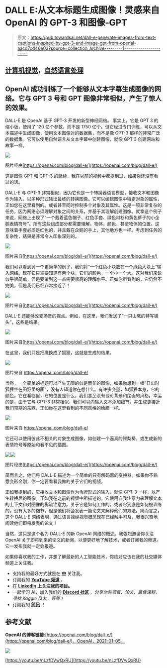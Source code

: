 # DALL E:从文本标题生成图像！灵感来自 OpenAI 的 GPT-3 和图像-GPT

> 原文：<https://pub.towardsai.net/dall-e-generate-images-from-text-captions-inspired-by-gpt-3-and-image-gpt-from-openai-aacd7cd46e03?source=collection_archive---------1----------------------->

## [计算机视觉](https://towardsai.net/p/category/computer-vision)，[自然语言处理](https://towardsai.net/p/category/nlp)

## OpenAI 成功训练了一个能够从文本字幕生成图像的网络。它与 GPT 3 号和 GPT 图像非常相似，产生了惊人的效果。

DALL-E 是 OpenAI 基于 GPT-3 开发的新型神经网络。
事实上，它是 GPT 3 的缩小版，使用了 120 亿个参数，而不是 1750 亿个。但它经过专门训练，可以从文本描述中生成图像，使用文本图像对的数据集，而不是像 GPT-3 那样的非常广泛的数据集。它可以使用自然语言从文本字幕中创建图像，就像 GPT 3 创建网站和故事一样。

![](img/62144c2fa146d7ee60e25aebdc4e3e4d.png)

图片经由[https://openai.com/blog/dall-e/](https://openai.com/blog/dall-e/)

这是图像 GPT 和 GPT-3 的延续，我在以前的视频中都提到过，如果你还没有看过的话。

DALL-E 与 GPT-3 非常相似，因为它也是一个转换器语言模型，接收文本和图像作为输入，以多种形式输出最终的转换图像。它可以编辑图像中特定对象的属性，正如您在这里看到的。或者甚至同时控制多个对象及其属性。这是一项非常复杂的任务，因为网络必须理解对象之间的关系，并基于其理解创建图像。就拿这个例子来说，网络上出现了“一个戴着蓝色帽子、红色手套、绿色衬衫和黄色裤子的小企鹅表情符号”。所有这些组成部分都需要理解，物体，颜色，甚至物体的位置。这意味着手套必须是红色的，并且戴在企鹅的手上，其他地方也一样。考虑到任务的复杂性，结果是非常令人印象深刻的。

![](img/37de576cf89f0610857ac2bc293072df.png)

图片来自[https://openai.com/blog/dall-e/](https://openai.com/blog/dall-e/)

我们可以看到另一个更简单的例子，我们将“一个红色小块放在一个绿色大块上”输入网络。现在它只需要知道有两个块，它们的颜色，一个小一个大。这对我们来说似乎很简单，但是要做到这一点需要很高的理解水平。正如你所看到的，它仍然不完美，但是我们已经非常接近了！

![](img/8a0a1d57fd719b22dd92ee02cf71f144.png)

图片来自[https://openai.com/blog/dall-e/](https://openai.com/blog/dall-e/)

DALL-E 还能够改变场景的视点。例如，在这里，我们发送了“一只山鹰的特写镜头”，这些是结果。

![](img/bb29ec27ffee38bd98e4ad84cf1783bd.png)

图片来自[https://openai.com/blog/dall-e/](https://openai.com/blog/dall-e/)

在这里，我们只是把鹰换成了狐狸，这就是生成的结果。

![](img/e84be1becdcd9baeb5c8f263601d26f0.png)

图片来自 https://openai.com/blog/dall-e/

当然，一个简单的标题可以产生无限的似是而非的图像，如果你想到一幅“日出时狐狸坐在田野里的画”，没有人知道你在想什么。有许多变量，如狐狸本身，它的颜色，它在看哪里，它的位置是什么，我们甚至没有谈论背景和绘画的风格。幸运的是，由于它与 GPT-3 非常相似，我们可以向输入文本添加细节，并生成更接近我们预期的东西，正如你在这里看到的不同风格的绘画一样。

![](img/7aa3ea6f98d840c76b0bfdfa33ad09c1.png)

图片来自 https://openai.com/blog/dall-e/

它还可以使用彼此不相关的对象生成图像，如创建一个逼真的鳄梨椅，或生成新的表情符号等原始和看不见的插图。

![](img/99bf093f539f0cd0211adb9856794afd.png)![](img/1bee083700c9c0b758f3f82ec4d89ee6.png)

图片经由[https://openai.com/blog/dall-e/](https://openai.com/blog/dall-e/)

简而言之，他们将 DALL-E 描述为一个简单的只有解码器的变换器。如果你不熟悉变形金刚，你一定要看看我做的关于它们的视频。

正如我提到的，它接收文本和图像作为令牌形式的输入，就像 GPT-3 一样，以产生转换后的图像。正如我在之前的视频中所描述的，它使用自我注意力来理解文本的上下文和对图像的稀疏注意力。关于它是如何工作的，或者它到底是如何被训练的，没有太多的细节，但是他们将会发表一篇论文来解释他们的方法。简而言之，这个 DALL-E 网络表明，通过语言操纵视觉概念现在已经触手可及，我很兴奋地阅读他们即将发表的论文！

当然，这只是这个名为 DALL-E 的新 OpenAI 网络的概述。我强烈邀请你关注 OpenAI 关于即将到来的论文的新闻，以便更好地了解技术，或者订阅我的频道。它一发布我就一定会报道。

如果你喜欢我的工作，并想了解最新的人工智能技术，你绝对应该在我的社交媒体频道上关注我。

*   支持我的最好方式就是在 [**中**](https://medium.com/@whats-ai) 关注我。
*   订阅我的 [**YouTube 频道**](https://www.youtube.com/channel/UCUzGQrN-lyyc0BWTYoJM_Sg) 。
*   在 [**LinkedIn**](https://www.linkedin.com/in/whats-ai/) **上关注我的项目。**
*   一起学习 AI，加入我们的 [**Discord 社区**](https://discord.gg/learnaitogether) ，*分享你的项目、论文、最佳课程，寻找 Kaggle 队友，等等！*
*   订阅我的 [**简讯**](http://eepurl.com/huGLT5) ！

## **参考文献**

**OpenAI 的博客链接**:[https://openai.com/blog/dall-e/](https://openai.com/blog/dall-e/)，OpenAI，2021–01–05。

![](img/7a0b5ed9535b20f14230fab0b469b69a.png)

[https://youtu.be/nLzfDVwQxRU](https://youtu.be/nLzfDVwQxRU)